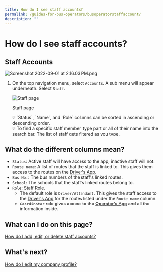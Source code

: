 ```yaml
---
title: How do I see staff accounts?
permalink: /guides-for-bus-operators/busoperatorstaffaccount/
description: ""
---
```

How do I see staff accounts?
============================

Staff Accounts
--------------

![Screenshot 2022-09-01 at 2.16.03 PM.png](https://s3-us-west-2.amazonaws.com/secure.notion-static.com/99ea01d0-fcdc-422b-88c4-50c478906c73/Screenshot_2022-09-01_at_2.16.03_PM.png)

1.  On the top navigation menu, select `Accounts`. A sub menu will appear underneath. Select `Staff`.
    
    ![Staff page](https://s3-us-west-2.amazonaws.com/secure.notion-static.com/99da5477-5fb2-4e41-92e6-f86965b274d7/Untitled.png)
    
    Staff page
    
    <aside> 💡 `Status`, `Name`, and `Role` columns can be sorted in ascending or descending order.
    
    </aside>
    
    <aside> 💡 To find a specific staff member, type part or all of their name into the search bar. The list of staff gets filtered as you type.
    
    </aside>
    

What do the different columns mean?
-----------------------------------

*   `Status`: Active staff will have access to the app; inactive staff will not.
*   `Route name`: A list of routes that the staff is linked to. This gives them access to the routes on the [Driver's App](https://go.gov.sg/osb-driver).
*   `Bus No.`: The bus numbers of the staff's linked routes.
*   `School`: The schools that the staff's linked routes belong to.
*   `Role`: Staff Role.
    *   The default role is `Driver/Attendant`. This gives the staff access to the [Driver's App](https://go.gov.sg/osb-driver) for the routes listed under the `Route name` column.
    *   `Coordinator` role gives access to the [Operator's App](https://go.gov.sg/osb) and all the information inside.

What can I do on this page?
---------------------------

[How do I add, edit, or delete staff accounts?](https://www.notion.so/How-do-I-add-edit-or-delete-staff-accounts-279ec9f874924b9c9398b5bc58a8b13f?pvs=21)

What's next?
------------

[How do I edit my company profile?](https://www.notion.so/How-do-I-edit-my-company-profile-771d14e068e34fb6ac70f1e418f4a9a5?pvs=21)